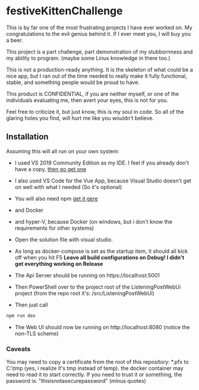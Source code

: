 # festiveKittenChallenge
This is by far one of the most frustrating projects I have ever worked on. My congratulations to the evil genius behind it. If I ever meet you, I will buy you a beer.

This project is a part challenge, part demonstration of my stubbornness and my ability to program. (maybe some Linux knowledge in there too.)

This is not a production-ready anything. It is the skeleton of what could be a nice app, but I ran out of the time needed to really make it fully functional, stable, and something people would be proud to have.

This product is CONFIDENTIAL, if you are neither myself, or one of the individuals evaluating me, then avert your eyes, this is not for you. 

Feel free to criticize it, but just know, this is my soul in code. So all of the glaring holes you find, will hurt me like you wouldn't believe.

## Installation
Assuming this will all run on your own system:
- I used VS 2019 Community Edition as my IDE. I feel if you already don't have a copy, [then go get one](https://visualstudio.microsoft.com/)
- I also used VS Code for the Vue App, because Visual Studio doesn't get on well with what I needed (So it's optional)
- You will also need npm [get it gere](https://nodejs.org/en/)
- and Docker
- and hyper-V, because Docker (on windows, but i don't know the requirements for other systems)

- Open the solution file with visual studio.
- As long as docker-compose is set as the startup item, it should all kick off when you hit F5
**Leave all build configurations on Debug! I didn't get everything working on Release**

- The Api Server should be running on https://localhost:5001

- Then PowerShell over to the project root of the ListeningPostWebUi project (from the repo root it's: /src/ListeningPostWebUi)
- Then just call
```PowerShell
npm run dev
```

- The Web UI should now be running on http://localhost:8080 (notice the non-TLS scheme)

### Caveats
You may need to copy a certificate from the root of this repository: *.pfx to C:\tmp (yes, i realize it's tmp instead of temp).
the docker container may need to read it to start correctly. If you need to trust it or something, the password is: "thisisnotasecurepassword" (minus quotes)
